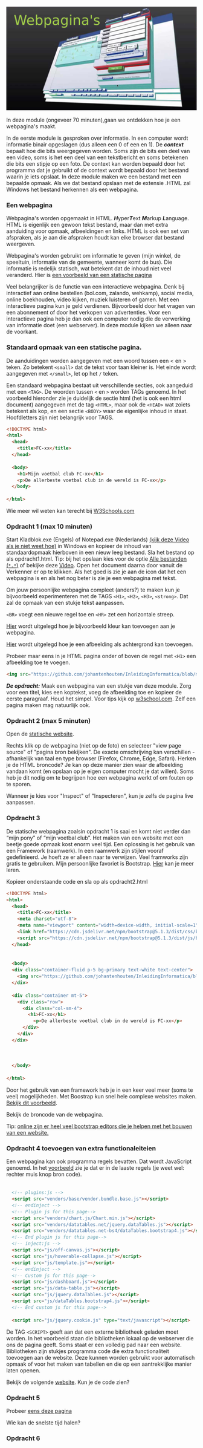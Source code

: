 ![Webpagina](https://github.com/johantenhouten/InleidingInformatica/blob/main/media/webpagina.png)

In deze module (ongeveer 70 minuten),gaan we ontdekken hoe je een webpagina's maakt.

In de eerste module is gesproken over informatie. In een computer wordt informatie binair opgeslagen (dus alleen een 0 of een en 1). De ***context*** bepaalt hoe die bits weergegeven worden. Soms zijn de bits een deel van een video, soms is het een deel van een tekstbericht en soms betekenen die bits een stipje op een foto. De context kan worden bepaald door het programma dat je gebruikt of de context wordt bepaald door het bestand waarin je iets opslaat. In deze module maken we een bestand met een bepaalde opmaak. Als we dat bestand opslaan met de extensie .HTML zal Windows het bestand herkennen als een webpagina. 

### Een webpagina 
Webpagina's worden opgemaakt in HTML. ***H***yper***T***ext ***M***arkup ***L***anguage. HTML is eigenlijk een gewoon tekst bestand, maar dan met extra aanduiding voor opmaak, afbeeldingen en links. HTML is ook een set van afspraken, als je aan die afspraken houdt kan elke browser dat bestand weergeven.

Webpagina's worden gebruikt om informatie te geven (mijn winkel, de speeltuin, informatie van de gemeente, wanneer komt de bus). Die informatie is redelijk statisch, wat betekent dat de inhoud niet veel veranderd. Hier is [een voorbeeld van een statische pagina](https://miradehond.w3spaces.com/index.html "miredehond" )


Veel belangrijker is de functie van een interactieve webpagina. Denk bij interactief aan online bestellen (bol.com, zalando, wehkamp), social media, online boekhouden, video kijken, muziek luisteren of gamen. Met een interactieve pagina kun je geld verdienen. Bijvoorbeeld door het vragen van een abonnement of door het verkopen van advertenties. Voor een interactieve pagina heb je dan ook een computer nodig die de verwerking van informatie doet (een webserver). In deze module kijken we alleen naar de voorkant.


### Standaard opmaak van een statische pagina.
De aanduidingen worden aangegeven met een woord tussen een < en > teken. Zo betekent `<small>` dat de tekst voor taan kleiner is. Het einde wordt aangegeven met `</small>`, let op het `/` teken. 

Een standaard webpagina bestaat uit verschillende secties, ook aangeduid met een `<TAG>`. De woorden tussen `<` en `>` worden TAGs genoemd. In het voorbeeld hieronder zie je duidelijk de sectie html (het is ook een html document) aangegeven met de tag `<HTML>`, maar ook de `<HEAD>` wat zoiets betekent als kop, en een sectie `<BODY>` waar de eigenlijke inhoud in staat. Hoofdletters zijn niet belangrijk voor TAGS. 
  
```html
<!DOCTYPE html>
<html>
  <head>
    <title>FC-xx</title>
  </head>

  <body>
    <h1>Mijn voetbal club FC-xx</h1>
    <p>De allerbeste voetbal club in de wereld is FC-xx</p>
  </body>

</html> 
```
Wie meer wil weten kan terecht bij [W3Schools.com](https://www.w3schools.com/html/default.asp)
  
  
### Opdracht 1 (max 10 minuten)
Start Kladblok.exe (Engels) of Notepad.exe (Nederlands) [(kijk deze Video als je niet weet hoe)](https://www.youtube.com/watch?v=RgL4mq53IAc) in Windows en kopieer de inhoud van standaardopmaak hierboven in een nieuw leeg bestand. Sla het bestand op als opdracht1.html. Tip: bij het opslaan kies voor de optie [Alle bestanden (`*.*`)](https://github.com/johantenhouten/InleidingInformatica/blob/main/media/opslaanals.png?raw=true) of bekijke deze [Video](https://www.youtube.com/watch?v=xqMKHHj6cdQ). Open het document daarna door vanuit de Verkenner er op te klikken. Als het goed is zie je aan de icon dat het een webpagina is en als het nog beter is zie je een webpagina met tekst.
 
Om jouw persoonlijke webpagina compleet (anders?) te maken kun je bijvoorbeeld experimenteren met de TAGS `<H1>`, `<H2>`, `<H3>`, `<strong>`. Dat zal de opmaak van een stukje tekst aanpassen.

`<BR>` voegt een nieuwe regel toe en `<HR>` zet een horizontale streep.
 
 [Hier](https://www.w3schools.com/html/html_colors.asp) wordt uitgelegd hoe je bijvoorbeeld kleur kan toevoegen aan je webpagina.
  
 [Hier](https://www.w3schools.com/html/html_images_background.asp) wordt uitgelegd hoe je een afbeelding als achtergrond kan toevoegen.
  
 Probeer maar eens in je HTML pagina onder of boven de regel met `<H1>` een afbeelding toe te voegen.

```html
<img src="https://github.com/johantenhouten/InleidingInformatica/blob/main/media/fcxx.png?raw=true" alt="FC-XX">
```

***De opdracht:*** Maak een webpagina van een stukje van deze module. Zorg voor een titel, kies een koptekst, voeg de afbeelding toe en kopieer de eerste paragraaf. Houd het simpel. Voor tips kijk op [w3school.com](https://www.w3schools.com/html/html_basic.asp). Zelf een pagina maken mag natuurlijk ook. 


### Opdracht 2 (max 5 minuten)
Open de [statische website](https://miradehond.w3spaces.com/index.html "miredehond").

Rechts klik op de webpagina (niet op de foto) en selecteer "view page source"  of "pagina bron bekijken". De exacte omschrijving kan verschillen - afhankelijk van taal en type browser (Firefox, Chrome, Edge, Safari). Herken je de HTML broncode? Je kan op deze manier zien waar de afbeelding vandaan komt (en opslaan op je eigen computer mocht je dat willen). Soms heb je dit nodig om te begrijpen hoe een webpagina werkt of om fouten op te sporen. 

Wanneer je kies voor "Inspect" of "Inspecteren", kun je zelfs de pagina live aanpassen.

### Opdracht 3 
De statische webpagina zoalsin opdracht 1 is saai en komt niet verder dan “mijn pony” of “mijn voetbal club”. Het maken van een website met een beetje goede opmaak kost enorm veel tijd. Een oplossing is het gebruik van een Framework (raamwerk). In een raamwerk zijn stijlen vooraf gedefinieerd. Je hoeft ze er alleen naar te verwijzen. Veel framworks zijn gratis te gebruiken. Mijn persoonlijke favoriet is Bootstrap. [Hier](https://www.w3schools.com/bootstrap5/index.php) kan je meer leren.

Kopieer onderstaande code en sla op als opdracht2.html

```html
<!DOCTYPE html>
<html>
  <head>
    <title>FC-xx</title>
    <meta charset="utf-8">
    <meta name="viewport" content="width=device-width, initial-scale=1">
    <link href="https://cdn.jsdelivr.net/npm/bootstrap@5.1.3/dist/css/bootstrap.min.css" rel="stylesheet">
    <script src="https://cdn.jsdelivr.net/npm/bootstrap@5.1.3/dist/js/bootstrap.bundle.min.js"></script>
  </head>
  
  
  <body>
  <div class="container-fluid p-5 bg-primary text-white text-center">
    <img src="https://github.com/johantenhouten/InleidingInformatica/blob/main/media/fcxx.png?raw=true" alt="FC-XX">
  </div>
  
  <div class="container mt-5">
    <div class="row">
      <div class="col-sm-4">
        <h1>FC-xx</h1>
          <p>De allerbeste voetbal club in de wereld is FC-xx</p>
      </div>
    </div>
  </div>

  
  
  </body>

</html> 
```
Door het gebruik van een framework heb je in een keer veel meer (soms te veel) mogelijkheden. Met Boostrap kun snel hele complexe websites maken. [Bekijk dit voorbeeld](https://www.bootstrapdash.com/demo/majestic-free/template/index.html).

Bekijk de broncode van de webpagina.

Tip: [online zijn er heel veel bootstrap editors die je helpen met het bouwen van een website.](https://bootstrap.build/app)

### Opdracht 4 toevoegen van extra functionaleiteien
Een webpagina kan ook programma regels bevatten. Dat wordt JavaScript genoemd. In het [voorbeeld](https://www.bootstrapdash.com/demo/majestic-free/template/index.html) zie je dat er in de laaste regels (je weet wel: rechter muis knop bron code).

```html

  <!-- plugins:js -->
  <script src="vendors/base/vendor.bundle.base.js"></script>
  <!-- endinject -->
  <!-- Plugin js for this page-->
  <script src="vendors/chart.js/Chart.min.js"></script>
  <script src="vendors/datatables.net/jquery.dataTables.js"></script>
  <script src="vendors/datatables.net-bs4/dataTables.bootstrap4.js"></script>
  <!-- End plugin js for this page-->
  <!-- inject:js -->
  <script src="js/off-canvas.js"></script>
  <script src="js/hoverable-collapse.js"></script>
  <script src="js/template.js"></script>
  <!-- endinject -->
  <!-- Custom js for this page-->
  <script src="js/dashboard.js"></script>
  <script src="js/data-table.js"></script>
  <script src="js/jquery.dataTables.js"></script>
  <script src="js/dataTables.bootstrap4.js"></script>
  <!-- End custom js for this page-->

  <script src="js/jquery.cookie.js" type="text/javascript"></script>
```

De TAG `<SCRIPT>` geeft aan dat een externe bibliotheek geladen moet worden. In het voorbeeld staan die bibliotheken lokaal op de webserver die ons de pagina geeft. Soms staat er een volledig pad naar een website. Bibliotheken zijn stukjes programma code die extra functionaliteit toevoegen aan de website. Deze kunnen worden gebruikt voor automatisch opmaak of voor het maken van tabellen en die op een aantrekklijke manier laten openen.

Bekijk de volgende [website](http://bl.ocks.org/jhb/raw/5955887). Kun je de code zien?

### Opdracht 5

Probeer [eens deze pagina](https://codeincomplete.com/games/racer/)

Wie kan de snelste tijd halen?

### Opdracht 6


